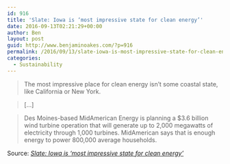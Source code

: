 ```yaml
---
id: 916
title: 'Slate: Iowa is ‘most impressive state for clean energy’'
date: 2016-09-13T02:21:29+00:00
author: Ben
layout: post
guid: http://www.benjaminoakes.com/?p=916
permalink: /2016/09/13/slate-iowa-is-most-impressive-state-for-clean-energy/
categories:
  - Sustainability
---
```

> The most impressive place for clean energy isn&#8217;t some coastal state, like California or New York.

> [...]

> Des Moines-based MidAmerican Energy is planning a $3.6 billion wind turbine operation that will generate up to 2,000 megawatts of electricity through 1,000 turbines. MidAmerican says that is enough energy to power 800,000 average households.

Source: _[Slate: Iowa is ‘most impressive state for clean energy’](http://www.desmoinesregister.com/story/tech/science/environment/2016/09/02/slate-iowa-most-impressive-state-clean-energy/89776674/)_